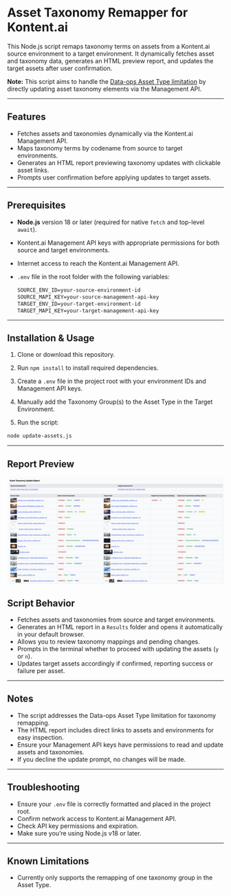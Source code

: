 # Asset Taxonomy Remapper for Kontent.ai

This Node.js script remaps taxonomy terms on assets from a Kontent.ai source environment to a target environment. It dynamically fetches asset and taxonomy data, generates an HTML preview report, and updates the target assets after user confirmation.

**Note:** This script aims to handle the [Data-ops Asset Type limitation](https://github.com/kontent-ai/data-ops/blob/main/src/commands/environment/backupRestore/README.md#known-limitations) by directly updating asset taxonomy elements via the Management API.

---

## Features

- Fetches assets and taxonomies dynamically via the Kontent.ai Management API.
- Maps taxonomy terms by codename from source to target environments.
- Generates an HTML report previewing taxonomy updates with clickable asset links.
- Prompts user confirmation before applying updates to target assets.

---

## Prerequisites

- **Node.js** version 18 or later (required for native `fetch` and top-level `await`).
- Kontent.ai Management API keys with appropriate permissions for both source and target environments.
- Internet access to reach the Kontent.ai Management API.
- `.env` file in the root folder with the following variables:

  ```env
  SOURCE_ENV_ID=your-source-environment-id
  SOURCE_MAPI_KEY=your-source-management-api-key
  TARGET_ENV_ID=your-target-environment-id
  TARGET_MAPI_KEY=your-target-management-api-key
  ```

---

## Installation & Usage

1. Clone or download this repository.

2. Run `npm install` to install required dependencies.

3. Create a `.env` file in the project root with your environment IDs and Management API keys.

4. Manually add the Taxonomy Group(s) to the Asset Type in the Target Environment.

5. Run the script:

```bash
node update-assets.js
```

---

## Report Preview

![Asset Taxonomy Remap Report](./assets/Asset-Taxonomy%20Remap-Report.png)

## Script Behavior

- Fetches assets and taxonomies from source and target environments.
- Generates an HTML report in a `Results` folder and opens it automatically in your default browser.
- Allows you to review taxonomy mappings and pending changes.
- Prompts in the terminal whether to proceed with updating the assets (`y` or `n`).
- Updates target assets accordingly if confirmed, reporting success or failure per asset.

---

## Notes

- The script addresses the Data-ops Asset Type limitation for taxonomy remapping.
- The HTML report includes direct links to assets and environments for easy inspection.
- Ensure your Management API keys have permissions to read and update assets and taxonomies.
- If you decline the update prompt, no changes will be made.

---

## Troubleshooting

- Ensure your `.env` file is correctly formatted and placed in the project root.
- Confirm network access to Kontent.ai Management API.
- Check API key permissions and expiration.
- Make sure you’re using Node.js v18 or later.

---

## Known Limitations

- Currently only supports the remapping of one taxonomy group in the Asset Type.
